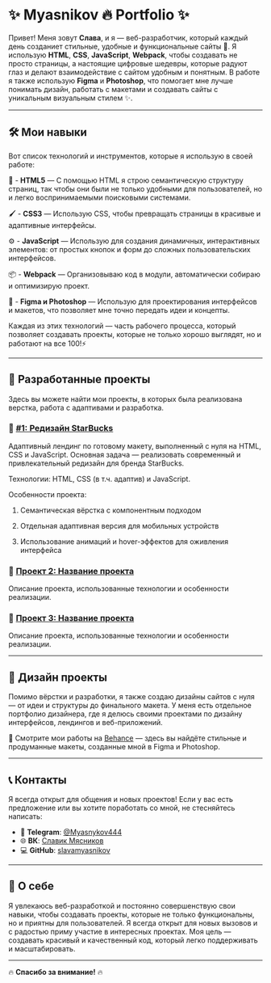 # ✨ Myasnikov 🔥 Portfolio ✨

Привет! Меня зовут **Слава**, и я — веб-разработчик, который каждый день созданиет стильные, удобные и функциональные сайты 🚀.
Я использую **HTML**, **CSS**, **JavaScript**, **Webpack**, чтобы создавать не просто страницы, а настоящие цифровые шедевры, которые радуют глаз и делают взаимодействие с сайтом удобным и понятным. В работе я также использую **Figma** и **Photoshop**, что помогает мне лучше понимать дизайн, работать с макетами и создавать сайты с уникальным визуальным стилем ✨.

---

## 🛠️ Мои навыки

Вот список технологий и инструментов, которые я использую в своей работе:

📜 - **HTML5** — С помощью HTML я строю семантическую структуру страниц, так чтобы они были не только удобными для пользователей, но и легко воспринимаемыми поисковыми системами. 
  
🖌️ - **CSS3** —  Использую CSS, чтобы превращать страницы в красивые и адаптивные интерфейсы.

⚙️ - **JavaScript** —  Использую для создания динамичных, интерактивных элементов: от простых кнопок и форм до сложных пользовательских интерфейсов.

📦 - **Webpack** — Организовываю код в модули, автоматически собираю и оптимизирую проект.

🎨 - **Figma и Photoshop** — Использую для проектирования интерфейсов и макетов, что позволяет мне точно передать идеи и концепты.

Каждая из этих технологий — часть рабочего процесса, который позволяет создавать проекты, которые не только хорошо выглядят, но и работают на все 100!⚡

---

## 🌟 Разработанные проекты

Здесь вы можете найти мои проекты, в которых была реализована верстка, работа с адаптивами и разработка.

### 🔗 [#1: Редизайн StarBucks](https://slavamyasnikov.github.io/StarBucks/)
Адаптивный лендинг по готовому макету, выполненный с нуля на HTML, CSS и JavaScript.
Основная задача — реализовать современный и привлекательный редизайн для бренда StarBucks.

Технологии:
HTML, CSS (в т.ч. адаптив) и JavaScript.

Особенности проекта:

1. Семантическая вёрстка с компонентным подходом

2. Отдельная адаптивная версия для мобильных устройств

3. Использование анимаций и hover-эффектов для оживления интерфейса


### 🔗 [Проект 2: Название проекта](project2/index.html)
Описание проекта, использованные технологии и особенности реализации.

### 🔗 [Проект 3: Название проекта](project3/index.html)
Описание проекта, использованные технологии и особенности реализации.

---
## 🎨 Дизайн проекты

Помимо вёрстки и разработки, я также создаю дизайны сайтов с нуля — от идеи и структуры до финального макета.
У меня есть отдельное портфолио дизайнера, где я делюсь своими проектами по дизайну интерфейсов, лендингов и веб-приложений.

📁 Смотрите мои работы на [Behance](https://www.behance.net/vladykaknig914b) — здесь вы найдёте стильные и продуманные макеты, созданные мной в Figma и Photoshop.

---

## 📞 Контакты

Я всегда открыт для общения и новых проектов! Если у вас есть предложение или вы хотите поработать со мной, не стесняйтесь написать:

- 📧 **Telegram**: [@Myasnykov444](@Myasnykov444)
- 🌐 **ВК**: [Славик Мясников](https://vk.com/slaviks_24)
- 💻 **GitHub**: [slavamyasnikov](https://goo.su/CMGzj)

---

## 🌱 О себе

Я увлекаюсь веб-разработкой и постоянно совершенствую свои навыки, чтобы создавать проекты, которые не только функциональны, но и приятны для пользователей. Я всегда открыт для новых вызовов и с радостью приму участие в интересных проектах. Моя цель — создавать красивый и качественный код, который легко поддерживать и масштабировать.

---

🔥 **Спасибо за внимание!** 🔥

